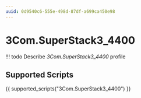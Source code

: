 ```yaml
---
uuid: 0d9540c6-555e-498d-87df-a699ca450e98
---
```



# 3Com.SuperStack3_4400

<!-- prettier-ignore -->
!!! todo
    Describe *3Com.SuperStack3_4400* profile

## Supported Scripts

{{ supported_scripts("3Com.SuperStack3_4400") }}
